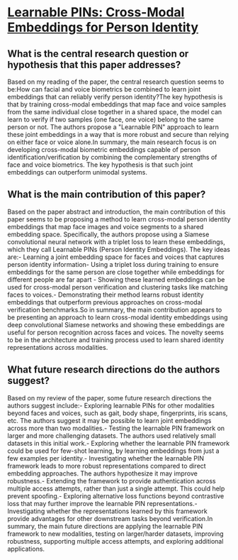 # [Learnable PINs: Cross-Modal Embeddings for Person Identity](https://arxiv.org/abs/1805.00833)

## What is the central research question or hypothesis that this paper addresses?

Based on my reading of the paper, the central research question seems to be:How can facial and voice biometrics be combined to learn joint embeddings that can reliably verify person identity?The key hypothesis is that by training cross-modal embeddings that map face and voice samples from the same individual close together in a shared space, the model can learn to verify if two samples (one face, one voice) belong to the same person or not. The authors propose a "Learnable PIN" approach to learn these joint embeddings in a way that is more robust and secure than relying on either face or voice alone.In summary, the main research focus is on developing cross-modal biometric embeddings capable of person identification/verification by combining the complementary strengths of face and voice biometrics. The key hypothesis is that such joint embeddings can outperform unimodal systems.


## What is the main contribution of this paper?

Based on the paper abstract and introduction, the main contribution of this paper seems to be proposing a method to learn cross-modal person identity embeddings that map face images and voice segments to a shared embedding space. Specifically, the authors propose using a Siamese convolutional neural network with a triplet loss to learn these embeddings, which they call Learnable PINs (Person Identity Embeddings). The key ideas are:- Learning a joint embedding space for faces and voices that captures person identity information- Using a triplet loss during training to ensure embeddings for the same person are close together while embeddings for different people are far apart - Showing these learned embeddings can be used for cross-modal person verification and clustering tasks like matching faces to voices.- Demonstrating their method learns robust identity embeddings that outperform previous approaches on cross-modal verification benchmarks.So in summary, the main contribution appears to be presenting an approach to learn cross-modal identity embeddings using deep convolutional Siamese networks and showing these embeddings are useful for person recognition across faces and voices. The novelty seems to be in the architecture and training process used to learn shared identity representations across modalities.


## What future research directions do the authors suggest?

Based on my review of the paper, some future research directions the authors suggest include:- Exploring learnable PINs for other modalities beyond faces and voices, such as gait, body shape, fingerprints, iris scans, etc. The authors suggest it may be possible to learn joint embeddings across more than two modalities.- Testing the learnable PIN framework on larger and more challenging datasets. The authors used relatively small datasets in this initial work.- Exploring whether the learnable PIN framework could be used for few-shot learning, by learning embeddings from just a few examples per identity.- Investigating whether the learnable PIN framework leads to more robust representations compared to direct embedding approaches. The authors hypothesize it may improve robustness.- Extending the framework to provide authentication across multiple access attempts, rather than just a single attempt. This could help prevent spoofing.- Exploring alternative loss functions beyond contrastive loss that may further improve the learnable PIN representations.- Investigating whether the representations learned by this framework provide advantages for other downstream tasks beyond verification.In summary, the main future directions are applying the learnable PIN framework to new modalities, testing on larger/harder datasets, improving robustness, supporting multiple access attempts, and exploring additional applications.
